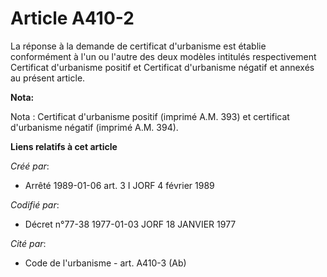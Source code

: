 # Article A410-2

La réponse à la demande de certificat d'urbanisme est établie conformément à l'un ou l'autre des deux modèles intitulés
respectivement Certificat d'urbanisme positif et Certificat d'urbanisme négatif et annexés au présent article.

**Nota:**

Nota : Certificat d'urbanisme positif (imprimé A.M. 393) et certificat d'urbanisme négatif (imprimé A.M. 394).

**Liens relatifs à cet article**

_Créé par_:

  - Arrêté 1989-01-06 art. 3 I JORF 4 février 1989

_Codifié par_:

  - Décret n°77-38 1977-01-03 JORF 18 JANVIER 1977

_Cité par_:

  - Code de l'urbanisme - art. A410-3 (Ab)
